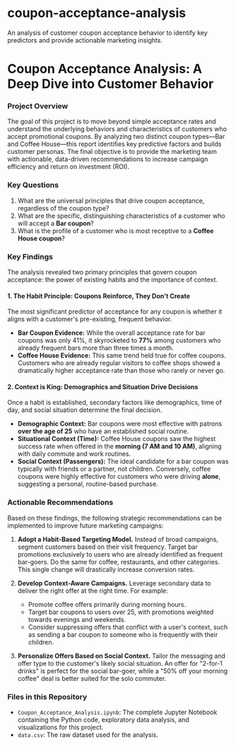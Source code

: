 # coupon-acceptance-analysis
An analysis of customer coupon acceptance behavior to identify key predictors and provide actionable marketing insights.
# Coupon Acceptance Analysis: A Deep Dive into Customer Behavior

### Project Overview

The goal of this project is to move beyond simple acceptance rates and understand the underlying behaviors and characteristics of customers who accept promotional coupons. By analyzing two distinct coupon types—Bar and Coffee House—this report identifies key predictive factors and builds customer personas. The final objective is to provide the marketing team with actionable, data-driven recommendations to increase campaign efficiency and return on investment (ROI).

### Key Questions

1.  What are the universal principles that drive coupon acceptance, regardless of the coupon type?
2.  What are the specific, distinguishing characteristics of a customer who will accept a **Bar coupon**?
3.  What is the profile of a customer who is most receptive to a **Coffee House coupon**?

### Key Findings

The analysis revealed two primary principles that govern coupon acceptance: the power of existing habits and the importance of context.

#### 1. The Habit Principle: Coupons Reinforce, They Don't Create

The most significant predictor of acceptance for any coupon is whether it aligns with a customer's pre-existing, frequent behavior.

*   **Bar Coupon Evidence:** While the overall acceptance rate for bar coupons was only 41%, it skyrocketed to **77%** among customers who already frequent bars more than three times a month.
*   **Coffee House Evidence:** This same trend held true for coffee coupons. Customers who are already regular visitors to coffee shops showed a dramatically higher acceptance rate than those who rarely or never go.

#### 2. Context is King: Demographics and Situation Drive Decisions

Once a habit is established, secondary factors like demographics, time of day, and social situation determine the final decision.

*   **Demographic Context:** Bar coupons were most effective with patrons **over the age of 25** who have an established social routine.
*   **Situational Context (Time):** Coffee House coupons saw the highest success rate when offered in the **morning (7 AM and 10 AM)**, aligning with daily commute and work routines.
*   **Social Context (Passengers):** The ideal candidate for a bar coupon was typically with friends or a partner, not children. Conversely, coffee coupons were highly effective for customers who were driving **alone**, suggesting a personal, routine-based purchase.

### Actionable Recommendations

Based on these findings, the following strategic recommendations can be implemented to improve future marketing campaigns:

1.  **Adopt a Habit-Based Targeting Model.**
    Instead of broad campaigns, segment customers based on their visit frequency. Target bar promotions exclusively to users who are already identified as frequent bar-goers. Do the same for coffee, restaurants, and other categories. This single change will drastically increase conversion rates.

2.  **Develop Context-Aware Campaigns.**
    Leverage secondary data to deliver the right offer at the right time. For example:
    *   Promote coffee offers primarily during morning hours.
    *   Target bar coupons to users over 25, with promotions weighted towards evenings and weekends.
    *   Consider suppressing offers that conflict with a user's context, such as sending a bar coupon to someone who is frequently with their children.

3.  **Personalize Offers Based on Social Context.**
    Tailor the messaging and offer type to the customer's likely social situation. An offer for "2-for-1 drinks" is perfect for the social bar-goer, while a "50% off your morning coffee" deal is better suited for the solo commuter.

### Files in this Repository

*   `Coupon_Acceptance_Analysis.ipynb`: The complete Jupyter Notebook containing the Python code, exploratory data analysis, and visualizations for this project.
*   `data.csv`: The raw dataset used for the analysis.
